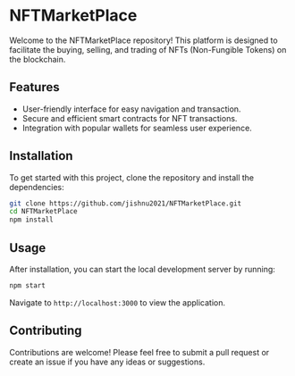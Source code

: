 # NFTMarketPlace

Welcome to the NFTMarketPlace repository! This platform is designed to facilitate the buying, selling, and trading of NFTs (Non-Fungible Tokens) on the blockchain.

## Features

- User-friendly interface for easy navigation and transaction.
- Secure and efficient smart contracts for NFT transactions.
- Integration with popular wallets for seamless user experience.

## Installation

To get started with this project, clone the repository and install the dependencies:

```bash
git clone https://github.com/jishnu2021/NFTMarketPlace.git
cd NFTMarketPlace
npm install
```

## Usage

After installation, you can start the local development server by running:

```bash
npm start
```
Navigate to ```http://localhost:3000``` to view the application.


## Contributing

Contributions are welcome! Please feel free to submit a pull request or create an issue if you have any ideas or suggestions.

